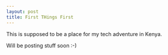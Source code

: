 ```yaml
---
layout: post
title: First THings First
---
```

This is supposed to be a place for my tech adventure in Kenya.

Will be posting stuff soon :-)


